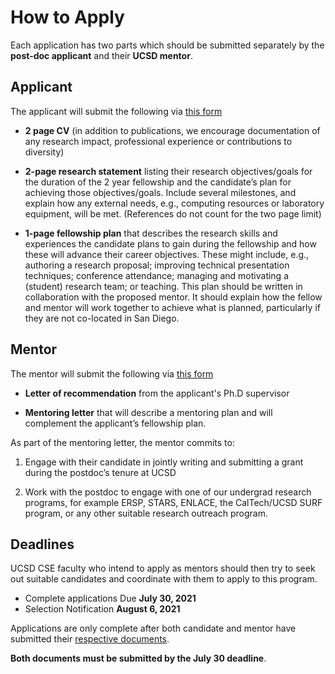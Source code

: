 # How to Apply

Each application has two parts which should be submitted separately 
by the **post-doc applicant** and their **UCSD mentor**. 

## Applicant

The applicant will submit the following via [this form](https://forms.gle/oQ4HyWuLNxEJe3tYA)

+ **2 page CV** (in addition to publications, we encourage documentation of any research impact, professional experience or contributions to diversity)

+ **2-page research statement** listing their research objectives/goals for the duration of the 2 year fellowship and the candidate’s plan for achieving those objectives/goals.  Include several milestones, and explain how any external needs, e.g., computing resources or laboratory equipment, will be met. (References do not count for the two page limit)

+ **1-page fellowship plan** that describes the research skills and experiences the candidate plans to gain during the fellowship and how these will advance their career objectives.  These might include, e.g., authoring a research proposal; improving technical presentation techniques; conference attendance; managing and motivating a (student) research team; or teaching.   This plan should be written in collaboration with the proposed mentor.  It should explain how the fellow and mentor will work together to achieve what is planned, particularly if they are not co-located in San Diego.

## Mentor

The mentor will submit the following via [this form](https://forms.gle/uyvpVtayh2QD6Dgk8)

* **Letter of recommendation** from the applicant's Ph.D supervisor

* **Mentoring letter** that will describe a mentoring plan and will 
complement the applicant’s fellowship plan.  

As part of the mentoring letter, the mentor commits to: 

1. Engage with their candidate in jointly writing and submitting 
   a grant during the postdoc’s tenure at UCSD 

2. Work with the postdoc to engage with one of our undergrad research 
   programs, for example ERSP, STARS, ENLACE, the CalTech/UCSD SURF 
   program, or any other suitable research outreach program.

## Deadlines

UCSD CSE faculty who intend to apply as mentors should then try 
to seek out suitable candidates and coordinate with them to apply 
to this program.

- Complete applications Due     **July 30, 2021**
- Selection Notification        **August 6, 2021**

Applications are only complete after both candidate and mentor 
have submitted their [respective documents](apply.md). 

**Both documents must be submitted by the July 30 deadline**.
